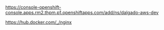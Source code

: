 
https://console-openshift-console.apps.rm2.thpm.p1.openshiftapps.com/add/ns/dalgado-aws-dev

https://hub.docker.com/_/nginx